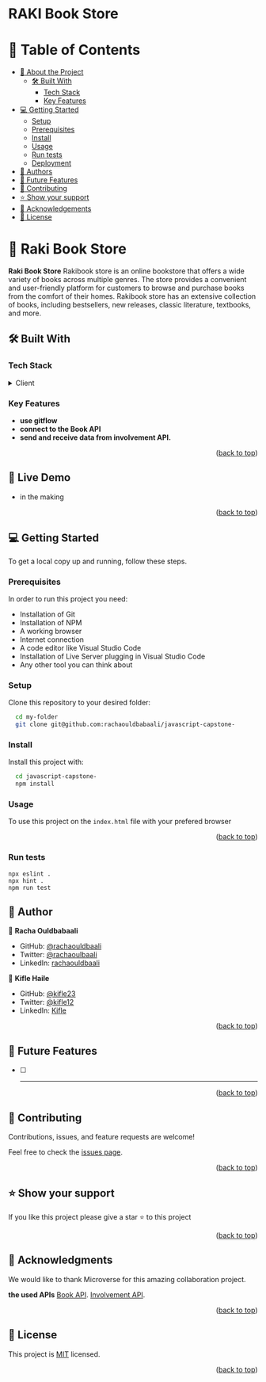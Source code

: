 # RAKI Book Store

# 📗 Table of Contents

- [📖 About the Project](#about-project)
  - [🛠 Built With](#built-with)
    - [Tech Stack](#tech-stack)
    - [Key Features](#key-features)
- [💻 Getting Started](#getting-started)
  - [Setup](#setup)
  - [Prerequisites](#prerequisites)
  - [Install](#install)
  - [Usage](#usage)
  - [Run tests](#run-tests)
  - [Deployment](#triangular_flag_on_post-deployment)
- [👥 Authors](#authors)
- [🔭 Future Features](#future-features)
- [🤝 Contributing](#contributing)
- [⭐️ Show your support](#support)
- [🙏 Acknowledgements](#acknowledgements)
- [📝 License](#license)


# 📖 Raki Book Store <a name="about-project"></a>

**Raki Book Store** Rakibook store is an online bookstore that offers a wide variety of books across multiple genres. The store provides a convenient and user-friendly platform for customers to browse and purchase books from the comfort of their homes. Rakibook store has an extensive collection of books, including bestsellers, new releases, classic literature, textbooks, and more.

## 🛠 Built With <a name="built-with"></a>

### Tech Stack <a name="tech-stack"></a>

<details>
  <summary>Client</summary>
  <ul>
    <li>HTML</li>
    <li>Javascript & DOM</li>
    <li> ES6 modules </li>
    <li> Webpack </li>
    <li> API </li>
    <li> JEST </li>

  </ul>
</details>


### Key Features <a name="key-features"></a>

- **use gitflow**
- **connect to the Book API**
- **send and receive data from involvement API.**



<p align="right">(<a href="#readme-top">back to top</a>)</p>


## 🚀 Live Demo <a name="live-demo"></a>
- in the making

<p align="right">(<a href="#readme-top">back to top</a>)</p>

<!-- GETTING STARTED -->

## 💻 Getting Started <a name="getting-started"></a>


To get a local copy up and running, follow these steps.

### Prerequisites

In order to run this project you need:
 - Installation of Git
 - Installation of NPM
 - A working browser
 - Internet connection
 - A code editor like Visual Studio Code
 - Installation of Live Server plugging in Visual Studio Code
 - Any other tool you can think about

### Setup

Clone this repository to your desired folder:


```sh
  cd my-folder
  git clone git@github.com:rachaouldbabaali/javascript-capstone-
```

### Install

Install this project with:


```sh
  cd javascript-capstone-
  npm install
```

### Usage

To use this project on the `index.html` file with your prefered browser
<p align="right">(<a href="#readme-top">back to top</a>)</p>


### Run tests

```test
npx eslint .
npx hint .
npm run test
```

## 👥 Author <a name="authors"></a>


👤 **Racha Ouldbabaali**

- GitHub: [@rachaouldbaali](https://github.com/rachaouldbaali)
- Twitter: [@rachaoulbaali](https://twitter.com/rachaouldbaali)
- LinkedIn: [rachaouldbaali](https://linkedin.com/in/rachaouldbaali)

 
👤 **Kifle Haile**
- GitHub: [@kifle23](https://github.com/kifle23)
- Twitter: [@kifle12](https://twitter.com/KifleHaile12)
- LinkedIn: [Kifle](https://www.linkedin.com/in/kifle-haile-5a613761)



<p align="right">(<a href="#readme-top">back to top</a>)</p>

<!-- FUTURE FEATURES -->

## 🔭 Future Features <a name="future-features"></a>


- [ ] ** **

<p align="right">(<a href="#readme-top">back to top</a>)</p>

<!-- CONTRIBUTING -->

## 🤝 Contributing <a name="contributing"></a>

Contributions, issues, and feature requests are welcome!

Feel free to check the [issues page](https://github.com/rachaouldbabaali/javascript-capstone-/issues).

<p align="right">(<a href="#readme-top">back to top</a>)</p>

<!-- SUPPORT -->

## ⭐️ Show your support <a name="support"></a>

If you like this project please give a star ⭐️ to this project

<p align="right">(<a href="#readme-top">back to top</a>)</p>

<!-- ACKNOWLEDGEMENTS -->

## 🙏 Acknowledgments <a name="acknowledgements"></a>


We would like to thank Microverse for this amazing collaboration project.

**the used APIs**
[Book API](https://openlibrary.org).
[Involvement API](https://us-central1-involvement-api.cloudfunctions.net/capstoneApi).

<p align="right">(<a href="#readme-top">back to top</a>)</p>

## 📝 License <a name="license"></a>

This project is [MIT](https://github.com/rachaouldbabaali/JavaScript-capstone-/blob/Staged/LICENSE.md) licensed.


<p align="right">(<a href="#readme-top">back to top</a>)</p>
